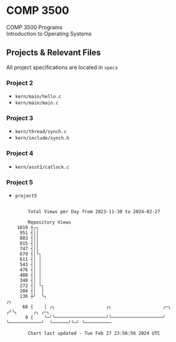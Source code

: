 # COMP 3500
COMP 3500 Programs  
Introduction to Operating Systems  
## Projects & Relevant Files
All project specifications are located in `specs`
### Project 2
- `kern/main/hello.c`
- `kern/main/main.c`
### Project 3
- `kern/thread/synch.c`
- `kern/include/synch.h`
### Project 4
- `kern/asst1/catlock.c`
### Project 5
- `project5`

```

        Total Views per Day from 2023-11-30 to 2024-02-27

        Repository Views
    1019 ┼╭╮
     951 ┤││
     883 ┤││
     815 ┤││
     747 ┤││
     679 ┤│╰╮
     611 ┤│ │
     543 ┤│ │
     476 ┤│ │
     408 ┤│ │
     340 ┤│ │
     272 ┤│ ╰╮
     204 ┤│  │
     136 ┼╯  ╰╮                                                           ╭╮
      68 ┤    │ ╭╮                   ╭╮                   ╭─╮            ╭╯╰╮      ╭╮ ╭─╮
       0 ┤    ╰─╯╰───────────────────╯╰───────────────────╯ ╰────────────╯  ╰──────╯╰─╯ ╰──────────

        Chart last updated - Tue Feb 27 23:56:56 2024 UTC
        
```
